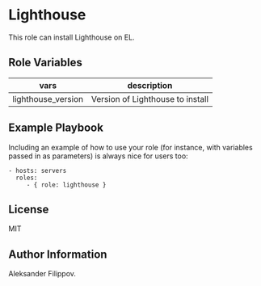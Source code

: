 Lighthouse
=========

This role can install Lighthouse on EL.


Role Variables
--------------

| vars | description |
|------|-------------|
| lighthouse_version | Version of Lighthouse to install |


Example Playbook
----------------

Including an example of how to use your role (for instance, with variables passed in as parameters) is always nice for users too:

    - hosts: servers
      roles:
         - { role: lighthouse }

License
-------


MIT

Author Information
------------------

Aleksander Filippov.
